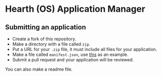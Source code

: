 # Hearth (OS) Application Manager
## Submitting an application
- Create a fork of this repository.
- Make a directory with a file called `zip`.
- Put a URL for your `.zip` file, it must include all files for your application. 
- Make a file called `manifest.json`, use [this](https://github.com/Hearth-OS/HAM-Public/blob/main/test/manifest.json) as an example.
- Submit a pull request and your application will be reviewed.

You can also make a readme file.
